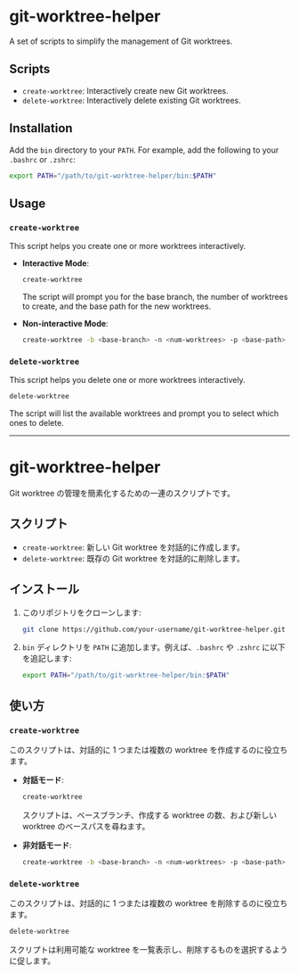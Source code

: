 # git-worktree-helper

A set of scripts to simplify the management of Git worktrees.

## Scripts

- `create-worktree`: Interactively create new Git worktrees.
- `delete-worktree`: Interactively delete existing Git worktrees.

## Installation

Add the `bin` directory to your `PATH`. For example, add the following to your `.bashrc` or `.zshrc`:

```bash
export PATH="/path/to/git-worktree-helper/bin:$PATH"
```

## Usage

### `create-worktree`

This script helps you create one or more worktrees interactively.

- **Interactive Mode**:

  ```bash
  create-worktree
  ```

  The script will prompt you for the base branch, the number of worktrees to create, and the base path for the new worktrees.

- **Non-interactive Mode**:
  ```bash
  create-worktree -b <base-branch> -n <num-worktrees> -p <base-path>
  ```

### `delete-worktree`

This script helps you delete one or more worktrees interactively.

```bash
delete-worktree
```

The script will list the available worktrees and prompt you to select which ones to delete.

---

# git-worktree-helper

Git worktree の管理を簡素化するための一連のスクリプトです。

## スクリプト

- `create-worktree`: 新しい Git worktree を対話的に作成します。
- `delete-worktree`: 既存の Git worktree を対話的に削除します。

## インストール

1. このリポジトリをクローンします:
   ```bash
   git clone https://github.com/your-username/git-worktree-helper.git
   ```
2. `bin` ディレクトリを `PATH` に追加します。例えば、`.bashrc` や `.zshrc` に以下を追記します:
   ```bash
   export PATH="/path/to/git-worktree-helper/bin:$PATH"
   ```

## 使い方

### `create-worktree`

このスクリプトは、対話的に 1 つまたは複数の worktree を作成するのに役立ちます。

- **対話モード**:

  ```bash
  create-worktree
  ```

  スクリプトは、ベースブランチ、作成する worktree の数、および新しい worktree のベースパスを尋ねます。

- **非対話モード**:
  ```bash
  create-worktree -b <base-branch> -n <num-worktrees> -p <base-path>
  ```

### `delete-worktree`

このスクリプトは、対話的に 1 つまたは複数の worktree を削除するのに役立ちます。

```bash
delete-worktree
```

スクリプトは利用可能な worktree を一覧表示し、削除するものを選択するように促します。
